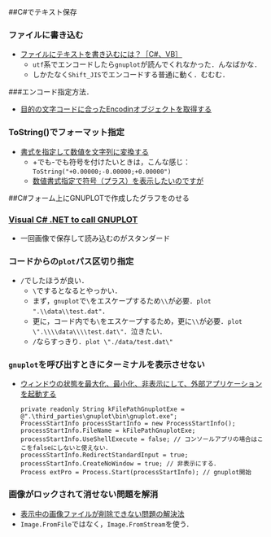 ##C#でテキスト保存
### ファイルに書き込む
- [ファイルにテキストを書き込むには？［C#、VB］](http://www.atmarkit.co.jp/ait/articles/0711/08/news119.html)
  - `utf`系でエンコードしたら`gnuplot`が読んでくれなかった．んなばかな．
  - しかたなく`Shift_JIS`でエンコードする普通に動く．むむむ．

###エンコード指定方法．
- [目的の文字コードに合ったEncodinオブジェクトを取得する](http://dobon.net/vb/dotnet/string/getencodingobject.html)

### ToString()でフォーマット指定
- [書式を指定して数値を文字列に変換する](http://dobon.net/vb/dotnet/string/inttostring.html)
  - +でも-でも符号を付けたいときは，こんな感じ：`ToString("+0.00000;-0.00000;+0.00000")`
  - [数値書式指定で符号（プラス）を表示したいのですが](http://www.atmarkit.co.jp/bbs/phpBB/viewtopic.php?topic=41571&forum=7)

##C#フォーム上にGNUPLOTで作成したグラフをのせる
### [Visual C# .NET to call GNUPLOT](https://social.msdn.microsoft.com/Forums/vstudio/en-US/fd4d7e32-e0b1-4475-877e-a929978eb2d6/visual-c-net-to-call-gnuplot)
- 一回画像で保存して読み込むのがスタンダード

### コードからの`plot`パス区切り指定
- `/`でしたほうが良い．
  - `\`でするとなるとやっかい．
  - まず，`gnuplot`で`\`をエスケープするため`\\`が必要．`plot ".\\data\\test.dat"`．
  - 更に，コード内でも`\`をエスケープするため，更に`\\`が必要．`plot \".\\\\data\\\\test.dat\"`．泣きたい．
  - `/`ならすっきり．`plot \"./data/test.dat\"`

### `gnuplot`を呼び出すときにターミナルを表示させない
- [ウィンドウの状態を最大化、最小化、非表示にして、外部アプリケーションを起動する](http://dobon.net/vb/dotnet/process/processwindowstyle.html)

  ```
  private readonly String kFilePathGnuplotExe = @".\third_parties\gnuplot\bin\gnuplot.exe";
  ProcessStartInfo processStartInfo = new ProcessStartInfo();
  processStartInfo.FileName = kFilePathGnuplotExe;
  processStartInfo.UseShellExecute = false; // コンソールアプリの場合はここをfalseにしないと使えない．
  processStartInfo.RedirectStandardInput = true;
  processStartInfo.CreateNoWindow = true; // 非表示にする．
  Process extPro = Process.Start(processStartInfo); // gnuplot開始
  ```

### 画像がロックされて消せない問題を解消
- [表示中の画像ファイルが削除できない問題の解決法](http://dobon.net/vb/dotnet/graphics/drawpicture2.html)
- `Image.FromFile`ではなく，`Image.FromStream`を使う．
